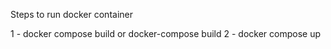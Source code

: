 Steps to run docker container

1 - docker compose build    or   docker-compose build
2 - docker compose up
